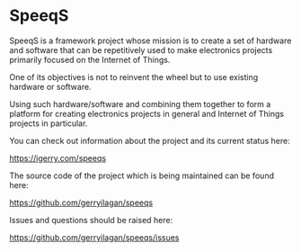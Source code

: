 # SpeeqS
SpeeqS is a framework project whose mission is to create a set of hardware and software that can be repetitively used to make electronics projects primarily focused on the Internet of Things. 

One of its objectives is not to reinvent the wheel but to use existing hardware or software. 

Using such hardware/software and combining them together to form a platform for creating electronics projects in general and Internet of Things projects in particular.

You can check out information about the project and its current status here:

https://igerry.com/speeqs

The source code of the project which is being maintained can be found here:

https://github.com/gerryilagan/speeqs

Issues and questions should be raised here:

https://github.com/gerryilagan/speeqs/issues
